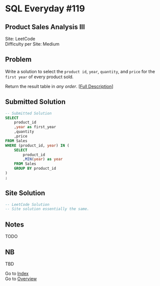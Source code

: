 # SQL Everyday \#119

## Product Sales Analysis III

Site: LeetCode\
Difficulty per Site: Medium

## Problem

Write a solution to select the `product id`, `year`, `quantity`, and `price` for the `first year` of every product sold.

Return the result table in *any order*. [[Full Description](https://leetcode.com/problems/product-sales-analysis-iii/description/)]

## Submitted Solution

```sql
-- Submitted Solution
SELECT
    product_id
    ,year as first_year
    ,quantity
    ,price
FROM Sales
WHERE (product_id, year) IN (
    SELECT 
        product_id
        ,MIN(year) as year
    FROM Sales
    GROUP BY product_id
)
;
```

## Site Solution

```sql
-- LeetCode Solution 
-- Site solution essentially the same.
```

## Notes

TODO

## NB

TBD

Go to [Index](../?tab=readme-ov-file#index)\
Go to [Overview](../?tab=readme-ov-file)
